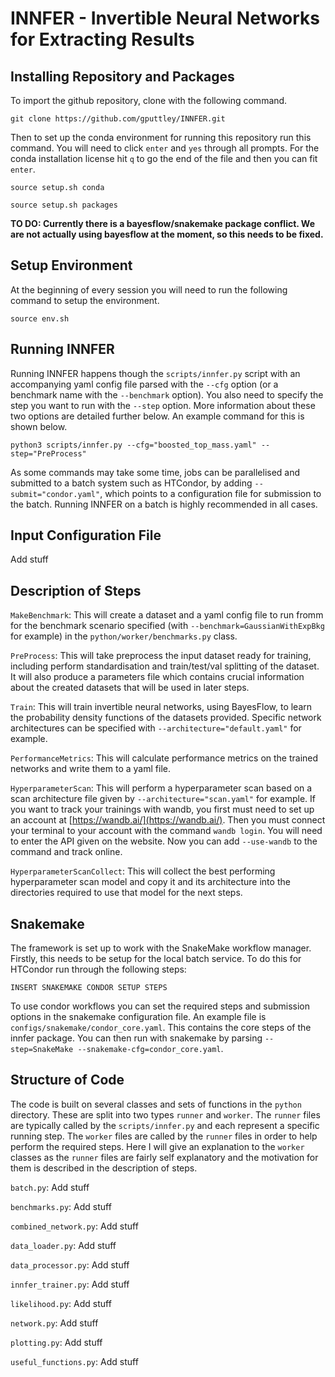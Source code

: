 # INNFER - Invertible Neural Networks for Extracting Results

## Installing Repository and Packages

To import the github repository, clone with the following command.
```
git clone https://github.com/gputtley/INNFER.git
```

Then to set up the conda environment for running this repository run this command. You will need to click `enter` and `yes` through all prompts. For the conda installation license hit `q` to go the end of the file and then you can fit `enter`. 
```
source setup.sh conda
```
```
source setup.sh packages
```

**TO DO: Currently there is a bayesflow/snakemake package conflict. We are not actually using bayesflow at the moment, so this needs to be fixed.**

## Setup Environment

At the beginning of every session you will need to run the following command to setup the environment.
```
source env.sh
```

## Running INNFER

Running INNFER happens though the `scripts/innfer.py` script with an accompanying yaml config file parsed with the `--cfg` option (or a benchmark name with the `--benchmark` option). You also need to specify the step you want to run with the `--step` option. More information about these two options are detailed further below. An example command for this is shown below.
```
python3 scripts/innfer.py --cfg="boosted_top_mass.yaml" --step="PreProcess"
```

As some commands may take some time, jobs can be parallelised and submitted to a batch system such as HTCondor, by adding `--submit="condor.yaml"`, which points to a configuration file for submission to the batch. Running INNFER on a batch is highly recommended in all cases.

## Input Configuration File

Add stuff

## Description of Steps

`MakeBenchmark`: This will create a dataset and a yaml config file to run fromm for the benchmark scenario specified (with `--benchmark=GaussianWithExpBkg` for example) in the `python/worker/benchmarks.py` class.

`PreProcess`: This will take preprocess the input dataset ready for training, including perform standardisation and train/test/val splitting of the dataset. It will also produce a parameters file which contains crucial information about the created datasets that will be used in later steps.

`Train`: This will train invertible neural networks, using BayesFlow, to learn the probability density functions of the datasets provided. Specific network architectures can be specified with `--architecture="default.yaml"` for example.

`PerformanceMetrics`: This will calculate performance metrics on the trained networks and write them to a yaml file.

`HyperparameterScan`: This will perform a hyperparameter scan based on a scan architecture file given by `--architecture="scan.yaml"` for example. If you want to track your trainings with wandb, you first must need to set up an account at [https://wandb.ai/](https://wandb.ai/). Then you must connect your terminal to your account with the command `wandb login`. You will need to enter the API given on the website. Now you can add `--use-wandb` to the command and track online.

`HyperparameterScanCollect`: This will collect the best performing hyperparameter scan model and copy it and its architecture into the directories required to use that model for the next steps.

## Snakemake

The framework is set up to work with the SnakeMake workflow manager. Firstly, this needs to be setup for the local batch service. To do this for HTCondor run through the following steps:

```
INSERT SNAKEMAKE CONDOR SETUP STEPS
```
To use condor workflows you can set the required steps and submission options in the snakemake configuration file. An example file is `configs/snakemake/condor_core.yaml`. This contains the core steps of the innfer package. You can then run with snakemake by parsing `--step=SnakeMake --snakemake-cfg=condor_core.yaml`.

## Structure of Code

The code is built on several classes and sets of functions in the `python` directory. These are split into two types `runner` and `worker`. The `runner` files are typically called by the `scripts/innfer.py` and each represent a specific running step. The `worker` files are called by the `runner` files in order to help perform the required steps. Here I will give an explanation to the `worker` classes as the `runner` files are fairly self explanatory and the motivation for them is described in the description of steps.

`batch.py`: Add stuff

`benchmarks.py`: Add stuff

`combined_network.py`: Add stuff

`data_loader.py`: Add stuff

`data_processor.py`: Add stuff

`innfer_trainer.py`: Add stuff

`likelihood.py`: Add stuff

`network.py`: Add stuff

`plotting.py`: Add stuff

`useful_functions.py`: Add stuff